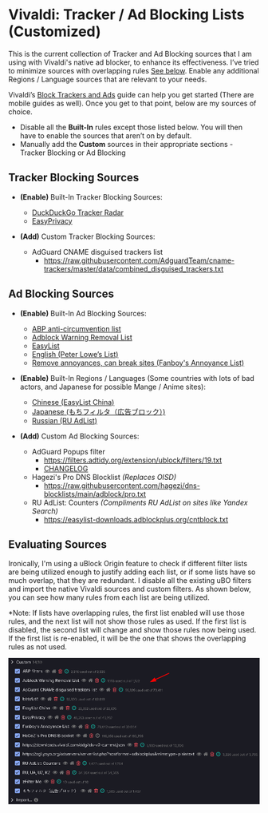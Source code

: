 # Vivaldi: Tracker / Ad Blocking Lists (Customized)
This is the current collection of Tracker and Ad Blocking sources that I am using with Vivaldi's native ad blocker, to enhance its effectiveness. I’ve tried to minimize sources with overlapping rules [See below](#evaluating-sources). Enable any additional Regions / Language sources that are relevant to your needs. 

Vivaldi’s [Block Trackers and Ads](https://help.vivaldi.com/desktop/privacy/tracking-and-ad-blocking/) guide can help you get started (There are mobile guides as well). Once you get to that point, below are my sources of choice.

- Disable all the **Built-In** rules except those listed below. You will then have to enable the sources that aren’t on by default.
- Manually add the **Custom** sources in their appropriate sections - Tracker Blocking or Ad Blocking

## Tracker Blocking Sources

- **(Enable)** Built-In Tracker Blocking Sources:
  - [DuckDuckGo Tracker Radar](https://downloads.vivaldi.com/ddg/tds-v2-current.json)
  - [EasyPrivacy](https://downloads.vivaldi.com/easylist/easyprivacy-current.txt)

- **(Add)** Custom Tracker Blocking Sources:
  - AdGuard CNAME disguised trackers list
    - https://raw.githubusercontent.com/AdguardTeam/cname-trackers/master/data/combined_disguised_trackers.txt
## Ad Blocking Sources

- **(Enable)** Built-In Ad Blocking Sources:
  - [ABP anti-circumvention list](https://downloads.vivaldi.com/lists/abp/abp-filters-anti-cv-current.txt)
  - [Adblock Warning Removal List](https://downloads.vivaldi.com/lists/abp/antiadblockfilters-current.txt)
  - [EasyList](https://downloads.vivaldi.com/easylist/easylist-current.txt)
  - [English (Peter Lowe’s List)](https://pgl.yoyo.org/adservers/serverlist.php?hostformat=adblockplus&mimetype=plaintext)
  - [Remove annoyances, can break sites (Fanboy's Annoyance List)](https://secure.fanboy.co.nz/fanboy-annoyance.txt)
- **(Enable)** Built-In Regions / Languages (Some countries with lots of bad actors, and Japanese for possible Mange / Anime sites):
  - [Chinese (EasyList China)](https://easylist-downloads.adblockplus.org/easylistchina.txt)
  - [Japanese (もちフィルタ（広告ブロック）)](https://raw.githubusercontent.com/eEIi0A5L/adblock_filter/master/mochi_filter.txt)
  - [Russian (RU AdList)](https://easylist-downloads.adblockplus.org/advblock.txt)

- **(Add)** Custom Ad Blocking Sources:
  - AdGuard Popups filter
    - https://filters.adtidy.org/extension/ublock/filters/19.txt
    - [CHANGELOG](https://github.com/dayvid3/Vivaldi-Tracker_Ad_Blocking_Lists-Customized/blob/main/CHANGELOG.md#12-03-22-2024)
  - Hagezi's Pro DNS Blocklist *(Replaces OISD)*
    - https://raw.githubusercontent.com/hagezi/dns-blocklists/main/adblock/pro.txt
  - RU AdList: Counters *(Compliments RU AdList on sites like Yandex Search)*
    - https://easylist-downloads.adblockplus.org/cntblock.txt

## Evaluating Sources
Ironically, I'm using a uBlock Origin feature to check if different filter lists are being utilized enough to justify adding each list, or if some lists have so much overlap, that they are redundant.  I disable all the existing uBO filters and import the native Vivaldi sources and custom filters.  As shown below, you can see how many rules from each list are being utilized.

*Note: If lists have overlapping rules, the first list enabled will use those rules, and the next list will not show those rules as used.  If the first list is disabled, the second list will change and show those rules now being used.  If the first list is re-enabled, it will be the one that shows the overlapping rules as not used.

![Alt Text](Overlap_Check.png)
